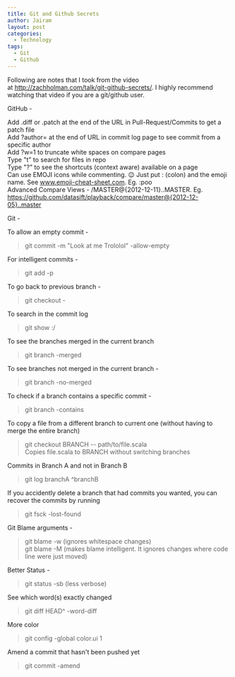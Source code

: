 ```yaml
---
title: Git and Github Secrets
author: Jairam
layout: post
categories:
  - Technology
tags:
  - Git
  - Github
---
```

Following are notes that I took from the video at <http://zachholman.com/talk/git-github-secrets/>. I highly recommend watching that video if you are a git/github user.

GitHub -

Add .diff or .patch at the end of the URL in Pull-Request/Commits to get a patch file  
Add ?author=<username> at the end of URL in commit log page to see commit from a specific author  
Add ?w=1 to truncate white spaces on compare pages  
Type "t" to search for files in repo  
Type "?" to see the shortcuts (context aware) available on a page  
Can use EMOJI icons while commenting. :wink: Just put : (colon) and the emoji name. See www.emoji-cheat-sheet.com. Eg. :poo  
Advanced Compare Views - <url>/MASTER@{2012-12-11}..MASTER. Eg. https://github.com/datasift/playback/compare/master@{2012-12-05}..master

Git -

To allow an empty commit -  
> git commit -m "Look at me Trololol" -allow-empty

For intelligent commits -  
> git add -p

To go back to previous branch -  
> git checkout -

To search in the commit log  
> git show :/<search keyword>

To see the branches merged in the current branch  
> git branch -merged

To see branches not merged in the current branch -  
> git branch -no-merged

To check if a branch contains a specific commit -  
> git branch -contains <commit SHA>

To copy a file from a different branch to current one (without having to merge the entire branch)  
> git checkout BRANCH -- path/to/file.scala  
Copies file.scala to BRANCH without switching branches

Commits in Branch A and not in Branch B  
> git log branchA ^branchB

If you accidently delete a branch that had commits you wanted, you can recover the commits by running  
> git fsck -lost-found

Git Blame arguments -  
> git blame -w (ignores whitespace changes)  
> git blame -M (makes blame intelligent. It ignores changes where code line were just moved)

Better Status -  
> git status -sb (less verbose)

See which word(s) exactly changed  
> git diff HEAD^ -word-diff

More color  
> git config -global color.ui 1

Amend a commit that hasn't been pushed yet  
> git commit -amend
